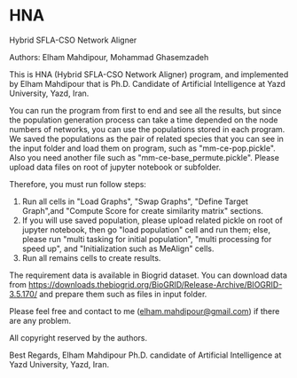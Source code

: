 # HNA
Hybrid SFLA-CSO Network Aligner

Authors: Elham Mahdipour, Mohammad Ghasemzadeh

This is HNA (Hybrid SFLA-CSO Network Aligner) program, and implemented by Elham Mahdipour that is Ph.D. Candidate of Artificial Intelligence at Yazd University, Yazd, Iran. 

You can run the program from first to end and see all the results, but since the population generation process can take a time depended on the node numbers of networks, you can use the populations stored in each program. We saved the populations as the pair of related species that you can see in the input folder and load them on program, such as "mm-ce-pop.pickle". Also you need another file such as "mm-ce-base_permute.pickle". Please upload data files on root of jupyter notebook or subfolder.

Therefore, you must run follow steps:
1) Run all cells in "Load Graphs", "Swap Graphs", "Define Target Graph",and "Compute Score for create similarity matrix" sections.
2) If you will use saved population, please upload related pickle on root of jupyter notebook, then go "load population" cell and run them; else, please run "multi tasking for initial population", "multi processing for speed up", and "Initialization such as MeAlign" cells. 
3) Run all remains cells to create results. 

The requirement data is available in Biogrid dataset. You can download data from https://downloads.thebiogrid.org/BioGRID/Release-Archive/BIOGRID-3.5.170/ and prepare them such as files in input folder. 

Please feel free and contact to me (elham.mahdipour@gmail.com) if there are any problem.

All copyright reserved by the authors.

Best Regards,
Elham Mahdipour
Ph.D. candidate of Artificial Intelligence at Yazd University, Yazd, Iran. 



